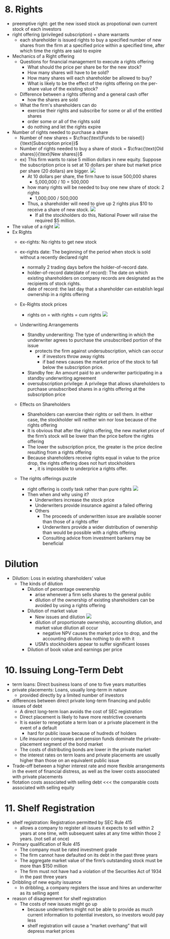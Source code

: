 
# 8. Rights

- preemptive right: get the new issed stock as propotional own current stock of each investors
- right offering (privileged subscription) = share warrants 
	- each shareholder is issued rights to buy a specified number of new shares from the firm at a specified price within a specified time, after which time the rights are said to expire
- Mechanics of a Right offering
	- Questions for financial management to execute a rights offering 
		- What should the price per share be for the new stock? 
		- How many shares will have to be sold?
		- How many shares will each shareholder be allowed to buy?
		- What is likely to be the effect of the rights offering on the per-share value of the existing stock?
	- Difference between a rights offering and a general cash offer
		- how the shares are sold
	- What the firm's shareholders can do
		- exercise their rights and subscribe for some or all of the entitled shares
		- order some or all of the rights sold
		- do nothing and let the rights expire
- Number of rights needed to purchase a share
	- Number of new shares = $\cfrac{\text{Funds to be raised}}{\text{Subscription price}}$
	- Number of rights needed to buy a share of stock = $\cfrac{\text{Old shares}}{\text{New shares}}$
	- ex) This firm wants to raise 5 million dollars in new equity. Suppose the subscription price is set at 10 dollars per share but market price per share (20 dollars) are bigger. ![](Pasted%20image%2020240106135743.png)
		- At 10 dollars per share, the firm have to issue 500,000 shares
			- 5,000,000 / 10 = 500,000
		- how many rights will be needed to buy one new share of stock: 2 rights
			- 1,000,000 / 500,000
		- Thus, a shareholder will need to give up 2 rights plus $10 to receive a share of new stock. ![](Pasted%20image%2020240106135957.png)
			- If all the stockholders do this, National Power will raise the required $5 million.
- The value of a right ![](Pasted%20image%2020240106141345.png)
- Ex Rights
	- ex-rights: No rights to get new stock
	- ex-rights date: The beginning of the period when stock is sold without a recently declared right
		- normally 2 trading days before the holder-of-record date.
		- holder-of-record date(date of record): The date on which existing shareholders on company records are designated as the recipients of stock rights.
		- date of record: the last day that a shareholder can establish legal ownership in a rights offering
	- Ex-Rights stock prices
		- rights on = with rights = cum rights ![](Pasted%20image%2020240106230036.png)
	- Underwriting Arrangements
		- Standby underwriting: The type of underwriting in which the underwriter agrees to purchase the unsubscribed portion of the issue
			- protects the firm against undersubscription, which can occur 
				- if investors throw away rights
				- if bad news causes the market price of the stock to fall below the subscription price.
		- Standby fee: An amount paid to an underwriter participating in a standby underwriting agreement
		- oversubscription privilege: A privilege that allows shareholders to purchase unsubscribed shares in a rights offering at the subscription price

	- Effects on Shareholders
		- Shareholders can exercise their rights or sell them. In either case, the stockholder will neither win nor lose because of the rights offering
		- It is obvious that after the rights offering, the new market price of the firm’s stock will be lower than the price before the rights offering
		- The lower the subscription price, the greater is the price decline resulting from a rights offering
		- Because shareholders receive rights equal in value to the price drop, the rights offering does not hurt stockholders
			- , it is impossible to underprice a rights offer.
	- The rights offerings puzzle
		- right offering is costly task rather than pure rights ![](Pasted%20image%2020240106233059.png)
		- Then when and why using it?
			- Underwriters increase the stock price
			- Underwriters provide insurance against a failed offering
			- Others
				- The proceeds of underwritten issue are available sooner than those of a rights offer
				- Underwriters provide a wider distribution of ownership than would be possible with a rights offering
				- Consulting advice from investment bankers may be beneficial

# Dilution

- Dilution: Loss in existing shareholders’ value
	- The kinds of dilution
		- Dilution of percentage owenership
			- arise whenever a firm sells shares to the general public
			- dilution of the ownership of existing shareholders can be avoided by using a rights offering
		- Dilution of market value
			- New issues and dilution ![](Pasted%20image%2020240106234626.png)
			- dilution of proportionate ownership, accounting dilution, and market value dilution all occur
				- negative NPV causes the market price to drop, and the accounting dilution has nothing to do with it
			- USM’s stockholders appear to suffer significant losses
		- Dilution of book value and earnings per price

# 10. Issuing Long-Term Debt

- term loans: Direct business loans of one to five years maturities
- private placements: Loans, usually long-term in nature
	- provided directly by a limited number of investors
- differences between direct private long-term financing and public issues of debt
	- A direct long-term loan avoids the cost of SEC registration
	- Direct placement is likely to have more restrictive covenants
	- It is easier to renegotiate a term loan or a private placement in the event of a default
		- hard for public issue because of hudreds of holders
	- Life insurance companies and pension funds dominate the private-placement segment of the bond market
	- The costs of distributing bonds are lower in the private market
	- the interest rates on term loans and private placements are usually higher than those on an equivalent public issue
- Trade-off between a higher interest rate and more flexible arrangements in the event of financial distress, as well as the lower costs associated with private placements
- flotation costs associated with selling debt <<< the comparable costs associated with selling equity

# 11. Shelf Registration

- shelf registration: Registration permitted by SEC Rule 415
	- allows a company to register all issues it expects to sell within 2 years at one time, with subsequent sales at any time within those 2 years. (not sell at once)
- Primary qualification of Rule 415
	- The company must be rated investment grade
	- The firm cannot have defaulted on its debt in the past three years
	- The aggregate market value of the firm’s outstanding stock must be more than $150 million
	- The firm must not have had a violation of the Securities Act of 1934 in the past three years
- Dribbling of new equity issuance
	- In dribbling, a company registers the issue and hires an underwriter as its selling agent
- reason of disagreement for shelf registration
	- The costs of new issues might go up 
		- because underwriters might not be able to provide as much current information to potential investors, so investors would pay less
		- shelf registration will cause a “market overhang” that will depress market prices